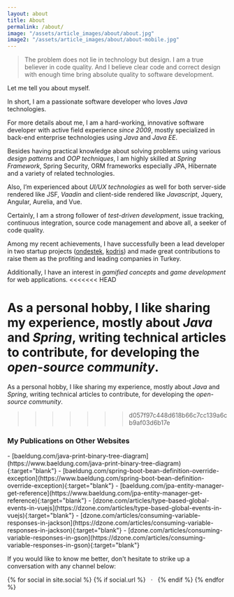 ```yaml
---
layout: about
title: About
permalink: /about/
image: "/assets/article_images/about/about.jpg"
image2: "/assets/article_images/about/about-mobile.jpg"
---
```

>The problem does not lie in technology but design. I am a true believer in code quality. And I believe clear code and correct design with enough time bring absolute quality to software development.

Let me tell you about myself.

In short, I am a passionate software developer who loves *Java* technologies.

For more details about me, I am a hard-working, innovative software developer with active field experience *since 2009*, mostly specialized in back-end enterprise technologies using *Java* and *Java EE*.

Besides having practical knowledge about solving problems using various *design patterns* and *OOP techniques*, I am highly skilled at *Spring Framework*, Spring Security, ORM frameworks especially JPA, Hibernate and a variety of related technologies.

Also, I’m experienced about *UI/UX technologies* as well for both server-side rendered like JSF, *Vaadin* and client-side rendered like *Javascript*, Jquery, Angular, Aurelia, and Vue.

Certainly, I am a strong follower of *test-driven development*, issue tracking, continuous integration, source code management and above all, a seeker of code quality.

Among my recent achievements, I have successfully been a lead developer in two startup projects ([ondestek](https://ondestek.com), [kodris](https://www.kodris.com)) and made great contributions to raise them as the profiting and leading companies in Turkey.

Additionally, I have an interest in *gamified concepts* and *game development* for web applications.
<<<<<<< HEAD

As a personal hobby, I like sharing my experience, mostly about *Java* and *Spring*, writing technical articles to contribute, for developing the *open-source community*.
=======

As a personal hobby, I like sharing my experience, mostly about *Java* and *Spring*, writing technical articles to contribute, for developing the *open-source community*.

>>>>>>> d057f97c448d618b66c7cc139a6cb9af03d6b17e

### My Publications on Other Websites
<p></p>
- [baeldung.com/java-print-binary-tree-diagram](https://www.baeldung.com/java-print-binary-tree-diagram){:target="blank"}
- [baeldung.com/spring-boot-bean-definition-override-exception](https://www.baeldung.com/spring-boot-bean-definition-override-exception){:target="blank"}
- [baeldung.com/jpa-entity-manager-get-reference](https://www.baeldung.com/jpa-entity-manager-get-reference){:target="blank"}
- [dzone.com/articles/type-based-global-events-in-vuejs](https://dzone.com/articles/type-based-global-events-in-vuejs){:target="blank"}
- [dzone.com/articles/consuming-variable-responses-in-jackson](https://dzone.com/articles/consuming-variable-responses-in-jackson){:target="blank"}
- [dzone.com/articles/consuming-variable-responses-in-gson](https://dzone.com/articles/consuming-variable-responses-in-gson){:target="blank"}

If you would like to know me better, don't hesitate to strike up a conversation with any channel below:
<p class="about-social">
  {% for social in site.social %}
    {% if social.url %}
        <a class="icon-{{ social.icon }}" href="{{ social.url }}" title="{{ social.desc }}">
          <i class="fa fa-{{ social.icon }}"></i>
        </a>
        &nbsp;&nbsp;·&nbsp;&nbsp;
    {% endif %}
  {% endfor %}
  <a class="icon-email" href="mailto:{{ site.email }}" title="Send Email">
    <i class="fa fa-envelope"></i>
  </a>
</p>
